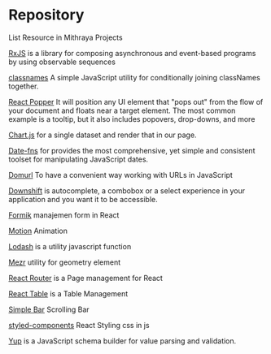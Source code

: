 # Repository
List Resource in Mithraya Projects

[RxJS](https://rxjs-dev.firebaseapp.com/)
is a library for composing asynchronous and event-based programs by using observable sequences

[classnames](https://github.com/JedWatson/classnames)
A simple JavaScript utility for conditionally joining classNames together.

[React Popper](https://popper.js.org/react-popper)
It will position any UI element that "pops out" from the flow of your document and floats near a target element. The most common example is a tooltip, but it also includes popovers, drop-downs, and more

[Chart.js](https://www.chartjs.org/)
for a single dataset and render that in our page.

[Date-fns](https://date-fns.org)
for provides the most comprehensive, yet simple and consistent toolset for manipulating JavaScript dates.

[Domurl](https://github.com/Mikhus/domurl)
To have a convenient way working with URLs in JavaScript

[Downshift](https://github.com/downshift-js/downshift)
is autocomplete, a combobox or a select experience in your application and you want it to be accessible.

[Formik](https://github.com/formium/formik)
manajemen form in React

[Motion](https://github.com/framer/motion)
Animation

[Lodash](https://github.com/lodash/lodash)
is a utility javascript function

[Mezr](https://github.com/niklasramo/mezr)
utility for geometry element

[React Router](https://github.com/ReactTraining/react-router/tree/master/packages/react-router-dom)
is a Page management for React

[React Table](https://github.com/tannerlinsley/react-table)
is a Table Management

[Simple Bar](https://github.com/Grsmto/simplebar)
Scrolling Bar

[styled-components](https://styled-components.com)
React Styling css in js

[Yup](https://github.com/jquense/yup)
is a JavaScript schema builder for value parsing and validation.

